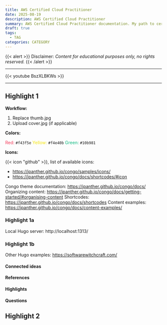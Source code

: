 ```yaml
---
title: AWS Certified Cloud Practitioner
date: 2025-08-19
description: AWS Certified Cloud Practitioner
summary: AWS Certified Cloud Practitioner documentation. My path to certification.
draft: true
tags:
  - TAG
categories: CATEGORY
---
```

{{< alert >}}
Disclaimer: _Content for educational purposes only, no rights reserved._
{{< /alert >}}

---

{{< youtube BszXLBKWs >}}

---
## Highlight 1

**Workflow:**

1. Replace thumb.jpg
2. Upload cover.jpg (if applicable)

**Colors:** 

<font color=#f43f5e>Red:</font> `#f43f5e`
<font color=#f4e40b>Yellow:</font> `#f4e40b`
<font color=#10b981>Green:</font> `#10b981`

**Icons:**

{{< icon "github" >}}, list of available icons: 

- https://jpanther.github.io/congo/samples/icons/
- https://jpanther.github.io/congo/docs/shortcodes/#icon

Congo theme documentation: https://jpanther.github.io/congo/docs/
Organizing content: https://jpanther.github.io/congo/docs/getting-started/#organising-content
Shortcodes: https://jpanther.github.io/congo/docs/shortcodes
Content examples: https://jpanther.github.io/congo/docs/content-examples/
### Highlight 1a

Local Hugo server: http://localhost:1313/
### Highlight 1b

Other Hugo examples: https://softwarewitchcraft.com/

#### Connected ideas

#### References

#### Highlights

#### Questions

## Highlight 2

